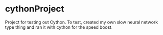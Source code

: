 # cythonProject
Project for testing out Cython. To test, created my own slow neural network type thing and ran it with cython for the speed boost.
